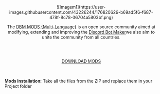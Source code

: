
 <p align="center">![Imagem1](https://user-images.githubusercontent.com/43226244/176820629-b69ad5f6-f687-478f-8c78-06704a5803bf.png)</p>

<p align="center">The <a href="https://discord.gg/HBc9u9tktd">DBM MODS {Multi-Language}</a> is an open source community aimed at modifying, extending and improving the <a href="https://store.steampowered.com/app/682130/Discord_Bot_Maker">Discord Bot Maker</a>we also aim to unite the community from all countries.</p>
<br><br>
<p align="center"><a href="https://github.com/DBM-Mods/Portugues/archive/refs/heads/main.zip">DOWNLOAD MODS</a></p>
<br><br><b>Mods Installation:</b> Take all the files from the ZIP and replace them in your Project folder
